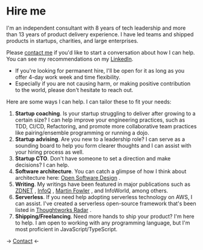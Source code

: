 # Hire me
I'm an independent consultant with 8 years of tech leadership and more than 13 years of product delivery experience. I have led teams and shipped products in startups, charities, and large enterprises.

Please [contact me](mailto:hello@ceilfors.com) if you'd like to start a conversation about how I can help. You can see my recommendations on my [LinkedIn](https://www.linkedin.com/in/wisen/). 

* If you're looking for permanent hire, I'll be open for it as long as you offer 4-day work week and time flexibility.
* Especially if you are not causing harm, or making positive contribution to the world, please don't hesitate to reach out.

Here are some ways I can help. I can tailor these to fit your needs:

1. **Startup coaching**. Is your startup struggling to deliver after growing to a certain size? I can help improve your engineering practices, such as TDD, CI/CD, Refactoring, and promote more collaborative team practices like pairing/ensemble programming or running a dojo.
2. **Startup advising**. Are you new to a leadership role? I can serve as a sounding board to help you form clearer thoughts and I can assist with your hiring process as well.
3. **Startup CTO**. Don't have someone to set a direction and make decisions? I can help.
4. **Software architecture**. You can catch a glimpse of how I think about architecture here:  [Open Software Design](https://opensoftwaredesign.com/upmo/) .
5. **Writing**. My writings have been featured in major publications such as  [ZDNET](https://www.zdnet.com/article/how-to-become-a-serverless-architect/) ,  [InfoQ](https://www.infoq.com/news/2019/08/traits-serverless-architecture/) ,  [Martin Fowler](https://martinfowler.com/bliki/LockInCost.html) , and InfoWorld, among others.
6. **Serverless**. If you need help adopting serverless technology on AWS, I can assist. I've created a serverless open-source framework that's been listed in  [Thoughtworks Radar](https://www.thoughtworks.com/en-gb/radar/languages-and-frameworks/laconia) .
7. **Shipping/Freelancing**. Need more hands to ship your product? I'm here to help. I am open to working with any programming language, but I'm most proficient in JavaScript/TypeScript.

-> [Contact](mailto:hello@ceilfors.com) <-

<!-- #evergreen -->

<!-- {BearID:17C87037-9BA3-49D4-8E15-FD307ACE2B8D-5941-0000067FC32CFA27} -->
